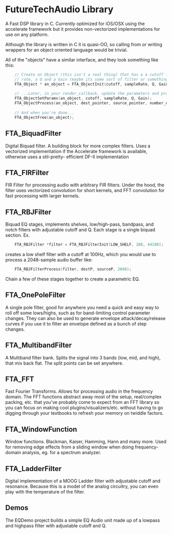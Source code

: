 FutureTechAudio Library
=============================

A Fast DSP library in C. Currently optimized for iOS/OSX using the accelerate 
framework but it provides non-vectorized implementations for use on any 
platform. 

Although the library is written in C it is quasi-OO, so calling from or writing 
wrappers for an object oriented language would be trivial.

All of the "objects" have a similar interface, and they look something like this:

```C
	// Create an Object (this isn't a real thing) that has a a cutoff frequency, a sample 
	// rate, a Q and a Gain (maybe its some sort of filter or something)
	FTA_Object * an_object = FTA_ObjectInit(cutoff, sampleRate, Q, Gain);
	
	// ...Later, in your render_callback, update the parameters and process the data
	FTA_ObjectSetParams(an_object, cutoff, sampleRate, Q, Gain);	
	FTA_ObjectProcess(an_object, dest_pointer, source_pointer, number_of_samples);
	
	// And when you're done...
	FTA_ObjectFree(an_object);
```
    
FTA_BiquadFilter
-------------------
Digital Biquad filter. A building block for more complex filters. Uses a vectorized
implementation if the Accelerate framework is available, otherwise uses a stil-pretty-
efficient DF-II implementation


FTA_FIRFilter
----------------
FIR Filter for processing audio with arbitrary FIR filters. Under the hood, the filter 
uses vectorized  convolution for short kernels, and FFT convolution for fast processing 
with larger kernels.


FTA_RBJFilter
----------------
Biquad EQ stages, implements shelves, low/high-pass, bandpass, and notch filters
with adjustable cutoff and Q. Each stage is a single biquad section.
Ex.
```C
	FTA_RBJFilter *filter = FTA_RBJFilterInit(LOW_SHELF, 100, 44100);
```
creates a low shelf filter with a cutoff at 100Hz, which you would use to 
process a 2048-sample audio buffer like:
```C
	FTA_RBJFilterProcess(filter, destP, sourceP, 2048);
```
Chain a few of these stages together to create a parametric EQ.
 

FTA_OnePoleFilter
-----------------
A single pole filter, good for anywhere you need a quick and easy way to roll off some 
lows/highs, such as for band-limiting control parameter changes. They can also be used to
generate envelope attack/decay/release curves if you use it to filter an envelope defined 
as a bunch of step changes.


FTA_MultibandFilter
-----------------
A Multiband filter bank. Splits the signal into 3 bands (low, mid, and high), that mix 
back flat. The split points can be set anywhere.


FTA_FFT
----------
Fast Fourier Transforms. Allows for processing audio in the frequency domain. The FFT 
functions abstract away most of the setup, real/complex packing, etc. that you've probably
come to expect from an FFT library so you can focus on making cool 
plugins/visualizers/etc. without having to go digging through your textbooks to refresh 
your memory on twiddle factors.


FTA_WindowFunction
---------------------
Window functions. Blackman, Kaiser, Hamming, Hann and many more. Used for removing  edge 
effects from a sliding window when doing frequency-domain analysis, eg. for a spectrum 
analyzer.


FTA_LadderFilter
-------------------
Digital implementation of a MOOG Ladder filter with adjustable cutoff and 
resonance. Because this is a model of the analog circuitry, you can even
play with the temperature of the filter.


Demos
-------
The EQDemo project builds a simple EQ Audio unit made up of a lowpass and highpass filter 
with adjustable cutoff and Q.




